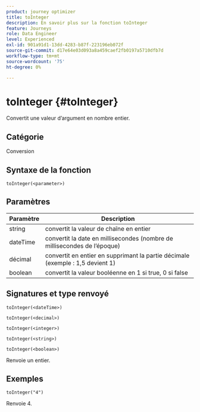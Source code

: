```yaml
---
product: journey optimizer
title: toInteger
description: En savoir plus sur la fonction toInteger
feature: Journeys
role: Data Engineer
level: Experienced
exl-id: 901a91d1-13dd-4283-b87f-223196eb072f
source-git-commit: d17e64e03d093a8a459caef2fb0197a5710dfb7d
workflow-type: tm+mt
source-wordcount: '75'
ht-degree: 0%

---
```


# toInteger {#toInteger}

Convertit une valeur d’argument en nombre entier.

## Catégorie

Conversion

## Syntaxe de la fonction

`toInteger(<parameter>)`

## Paramètres

| Paramètre | Description |
|--- |--- |
| string | convertit la valeur de chaîne en entier |
| dateTime | convertit la date en millisecondes (nombre de millisecondes de l’époque) |
| décimal | convertit en entier en supprimant la partie décimale (exemple : 1,5 devient 1) |
| boolean | convertit la valeur booléenne en 1 si true, 0 si false |

## Signatures et type renvoyé

`toInteger(<dateTime>)`

`toInteger(<decimal>)`

`toInteger(<integer>)`

`toInteger(<string>)`

`toInteger(<boolean>)`

Renvoie un entier.

## Exemples

`toInteger("4")`

Renvoie 4.
